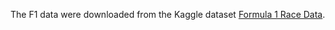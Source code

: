 The F1 data were downloaded from the Kaggle dataset [Formula 1 Race Data](https://www.kaggle.com/datasets/cjgdev/formula-1-race-data-19502017).
